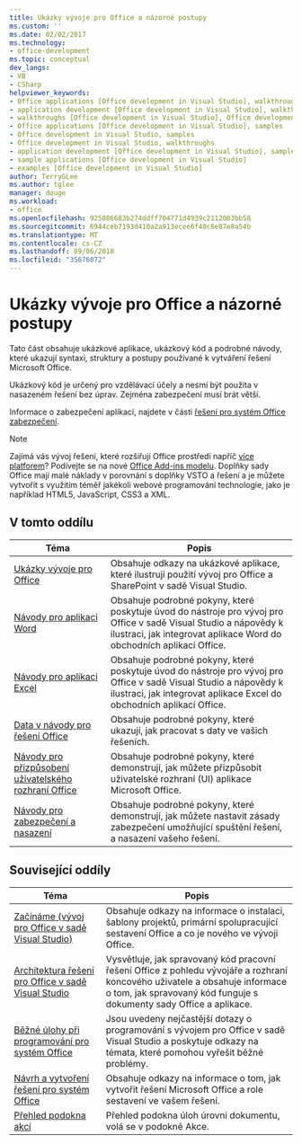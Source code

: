 ```yaml
---
title: Ukázky vývoje pro Office a názorné postupy
ms.custom: ''
ms.date: 02/02/2017
ms.technology:
- office-development
ms.topic: conceptual
dev_langs:
- VB
- CSharp
helpviewer_keywords:
- Office applications [Office development in Visual Studio], walkthroughs
- application development [Office development in Visual Studio], walkthroughs
- walkthroughs [Office development in Visual Studio], Office development
- Office applications [Office development in Visual Studio], samples
- Office development in Visual Studio, samples
- Office development in Visual Studio, walkthroughs
- application development [Office development in Visual Studio], samples
- sample applications [Office development in Visual Studio]
- examples [Office development in Visual Studio]
author: TerryGLee
ms.author: tglee
manager: douge
ms.workload:
- office
ms.openlocfilehash: 925886683b274ddff704771d4939c2112003bb58
ms.sourcegitcommit: 6944ceb7193d410a2a913ecee6f40c6e87e8a54b
ms.translationtype: MT
ms.contentlocale: cs-CZ
ms.lasthandoff: 09/06/2018
ms.locfileid: "35676072"
---
```

# <a name="office-development-samples-and-walkthroughs"></a>Ukázky vývoje pro Office a názorné postupy
  Tato část obsahuje ukázkové aplikace, ukázkový kód a podrobné návody, které ukazují syntaxi, struktury a postupy používané k vytváření řešení Microsoft Office.  
  
 Ukázkový kód je určený pro vzdělávací účely a nesmí být použita v nasazeném řešení bez úprav. Zejména zabezpečení musí brát větší.  
  
 Informace o zabezpečení aplikací, najdete v části [řešení pro systém Office zabezpečení](../vsto/securing-office-solutions.md).  
  
> [!NOTE]  
>  Zajímá vás vývoj řešení, které rozšiřují Office prostředí napříč [více platforem](https://dev.office.com/add-in-availability)? Podívejte se na nové [Office Add-ins modelu](https://dev.office.com/docs/add-ins/overview/office-add-ins). Doplňky sady Office mají malé náklady v porovnání s doplňky VSTO a řešení a je můžete vytvořit s využitím téměř jakékoli webové programování technologie, jako je například HTML5, JavaScript, CSS3 a XML.  
  
## <a name="in-this-section"></a>V tomto oddílu  
  
|Téma|Popis|  
|-----------|-----------------|  
|[Ukázky vývoje pro Office](../vsto/office-development-samples.md)|Obsahuje odkazy na ukázkové aplikace, které ilustrují použití vývoj pro Office a SharePoint v sadě Visual Studio.|  
|[Návody pro aplikaci Word](../vsto/walkthroughs-using-word.md)|Obsahuje podrobné pokyny, které poskytuje úvod do nástroje pro vývoj pro Office v sadě Visual Studio a nápovědy k ilustraci, jak integrovat aplikace Word do obchodních aplikací Office.|  
|[Návody pro aplikaci Excel](../vsto/walkthroughs-using-excel.md)|Obsahuje podrobné pokyny, které poskytuje úvod do nástroje pro vývoj pro Office v sadě Visual Studio a nápovědy k ilustraci, jak integrovat aplikace Excel do obchodních aplikací Office.|  
|[Data v návody pro řešení Office](../vsto/data-in-office-solutions-walkthroughs.md)|Obsahuje podrobné pokyny, které ukazují, jak pracovat s daty ve vašich řešeních.|  
|[Návody pro přizpůsobení uživatelského rozhraní Office](../vsto/office-ui-customization-walkthroughs.md)|Obsahuje podrobné pokyny, které demonstrují, jak můžete přizpůsobit uživatelské rozhraní (UI) aplikace Microsoft Office.|  
|[Návody pro zabezpečení a nasazení](../vsto/security-and-deployment-walkthroughs.md)|Obsahuje podrobné pokyny, které demonstrují, jak můžete nastavit zásady zabezpečení umožňující spuštění řešení, a nasazení vašeho řešení.|  
  
## <a name="related-sections"></a>Související oddíly  
  
|Téma|Popis|  
|-----------|-----------------|  
|[Začínáme &#40;vývoj pro Office v sadě Visual Studio&#41;](../vsto/getting-started-office-development-in-visual-studio.md)|Obsahuje odkazy na informace o instalaci, šablony projektů, primární spolupracující sestavení Office a co je nového ve vývoji Office.|  
|[Architektura řešení pro Office v sadě Visual Studio](../vsto/architecture-of-office-solutions-in-visual-studio.md)|Vysvětluje, jak spravovaný kód pracovní řešení Office z pohledu vývojáře a rozhraní koncového uživatele a obsahuje informace o tom, jak spravovaný kód funguje s dokumenty sady Office a aplikace.|  
|[Běžné úlohy při programování pro systém Office](../vsto/common-tasks-in-office-programming.md)|Jsou uvedeny nejčastější dotazy o programování s vývojem pro Office v sadě Visual Studio a poskytuje odkazy na témata, které pomohou vyřešit běžné problémy.|  
|[Návrh a vytvoření řešení pro systém Office](../vsto/designing-and-creating-office-solutions.md)|Obsahuje odkazy na informace o tom, jak vytvořit řešení Microsoft Office a role sestavení ve vašem řešení.|  
|[Přehled podokna akcí](../vsto/actions-pane-overview.md)|Přehled podokna úloh úrovni dokumentu, volá se v podokně Akce.|  
  
  